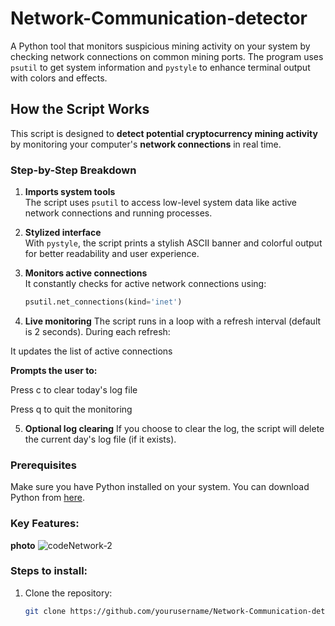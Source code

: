 # Network-Communication-detector

A Python tool that monitors suspicious mining activity on your system by checking network connections on common mining ports. The program uses `psutil` to get system information and `pystyle` to enhance terminal output with colors and effects.
## How the Script Works

This script is designed to **detect potential cryptocurrency mining activity** by monitoring your computer's **network connections** in real time.

###  Step-by-Step Breakdown

1. **Imports system tools**  
   The script uses `psutil` to access low-level system data like active network connections and running processes.

2. **Stylized interface**  
   With `pystyle`, the script prints a stylish ASCII banner and colorful output for better readability and user experience.

3. **Monitors active connections**  
   It constantly checks for active network connections using:
   ```python
   psutil.net_connections(kind='inet')
4. **Live monitoring**
  The script runs in a loop with a refresh interval (default is 2 seconds).
  During each refresh:

  It updates the list of active connections

  **Prompts the user to:**

  Press c to clear today's log file

  Press q to quit the monitoring

5. **Optional log clearing**
If you choose to clear the log, the script will delete the current day's log file (if it exists).



### Prerequisites
Make sure you have Python installed on your system. You can download Python from [here](https://www.python.org/downloads/).
### Key Features:
**photo**
![codeNetwork-2](https://github.com/user-attachments/assets/e251c9fd-3037-47c1-9d27-302afd84f146)



### Steps to install:
1. Clone the repository:
   ```bash
   git clone https://github.com/yourusername/Network-Communication-detector.git
